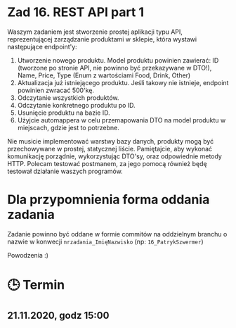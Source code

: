 # Zad 16. REST API part 1

Waszym zadaniem jest stworzenie prostej aplikacji typu API, reprezentującej zarządzanie produktami w sklepie, która wystawi następujące endpoint'y:

1. Utworzenie nowego produktu. Model produktu powinien zawierać: ID (tworzone po stronie API, nie powinno być przekazywane w DTO!), Name, Price, Type (Enum z wartościami Food, Drink, Other)
2. Aktualizacja już istniejącego produktu. Jeśli takowy nie istnieje, endpoint powinien zwracać 500'kę.
3. Odczytanie wszystkich produktów.
4. Odczytanie konkretnego produktu po ID.
5. Usunięcie produktu na bazie ID.
6. Użyjcie automappera w celu przemapowania DTO na model produktu w miejscach, gdzie jest to potrzebne.


Nie musicie implementować warstwy bazy danych, produkty mogą być przechowywane w prostej, statycznej liście. Pamiętajcie, aby wykonać komunikację porządnie, wykorzystując DTO'sy, oraz odpowiednie metody HTTP. Polecam testować postmanem, za jego pomocą również będę testował działanie waszych programów.

# Dla przypomnienia forma oddania zadania
Zadanie powinno być oddane w formie commitów na oddzielnym branchu o nazwie w konwecji `nrzadania_ImięNazwisko` (np: `16_PatrykSzwermer`)

Powodzenia :) 

# :clock3: Termin
## 21.11.2020, godz 15:00 
